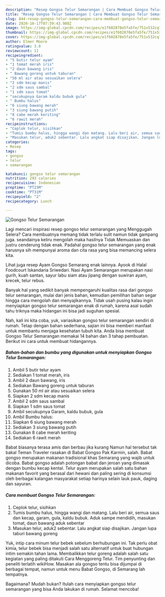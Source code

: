 ```yaml
---
description: "Resep Gongso Telur Semarangan | Cara Membuat Gongso Telur Semarangan Yang Lezat"
title: "Resep Gongso Telur Semarangan | Cara Membuat Gongso Telur Semarangan Yang Lezat"
slug: 844-resep-gongso-telur-semarangan-cara-membuat-gongso-telur-semarangan-yang-lezat
date: 2020-10-17T07:59:43.988Z
image: https://img-global.cpcdn.com/recipes/e1f602878e5fa5fe/751x532cq70/gongso-telur-semarangan-foto-resep-utama.jpg
thumbnail: https://img-global.cpcdn.com/recipes/e1f602878e5fa5fe/751x532cq70/gongso-telur-semarangan-foto-resep-utama.jpg
cover: https://img-global.cpcdn.com/recipes/e1f602878e5fa5fe/751x532cq70/gongso-telur-semarangan-foto-resep-utama.jpg
author: Elmer Moore
ratingvalue: 3.8
reviewcount: 11
recipeingredient:
- "5 butir telur ayam"
- "1 tomat merah iris"
- "2 daun bawang iris"
- " Bawang goreng untuk taburan"
- "50 ml air atau sesuaikan selera"
- "2 sdm kecap manis"
- "2 sdm saus sambal"
- "1 sdm saus tomat"
- "secukupnya Garam kaldu bubuk gula"
- " Bumbu halus"
- "6 siung bawang merah"
- "3 siung bawang putih"
- "8 cabe merah keriting"
- "6 rawit merah"
recipeinstructions:
- "Ceplok telur, sisihkan"
- "Tumis bumbu halus, hingga wangi dan matang. Lalu beri air, semua saus dan kecap, garam, gula, kaldu bubuk. Aduk sampe mendidih, masukan tomat, daun bawang aduk sebentar"
- "Masukan telur, aduk2 sebentar. Lalu angkat siap disajikan. Jangan lupa taburi bawang goreng"
categories:
- Resep
tags:
- gongso
- telur
- semarangan

katakunci: gongso telur semarangan 
nutrition: 293 calories
recipecuisine: Indonesian
preptime: "PT23M"
cooktime: "PT31M"
recipeyield: "2"
recipecategory: Lunch

---
```



![Gongso Telur Semarangan](https://img-global.cpcdn.com/recipes/e1f602878e5fa5fe/751x532cq70/gongso-telur-semarangan-foto-resep-utama.jpg)

Lagi mencari inspirasi resep gongso telur semarangan yang Menggugah Selera? Cara membuatnya memang tidak terlalu sulit namun tidak gampang juga. seandainya keliru mengolah maka hasilnya Tidak Memuaskan dan justru cenderung tidak enak. Padahal gongso telur semarangan yang enak harusnya sih mempunyai aroma dan cita rasa yang bisa memancing selera kita.

Lihat juga resep Ayam Gongso Semarang enak lainnya. Ayook di Halal Foodcourt Iskandaria Sriwedari. Nasi Ayam Semarangan merupakan nasi gurih, kuah santan, sayur labu siam atau jipang dengan suwiran ayam, krecek, telur rebus.

Banyak hal yang sedikit banyak mempengaruhi kualitas rasa dari gongso telur semarangan, mulai dari jenis bahan, kemudian pemilihan bahan segar hingga cara mengolah dan menyajikannya. Tidak usah pusing kalau ingin menyiapkan gongso telur semarangan enak di rumah, karena asal sudah tahu triknya maka hidangan ini bisa jadi suguhan spesial.


Nah, kali ini kita coba, yuk, variasikan gongso telur semarangan sendiri di rumah. Tetap dengan bahan sederhana, sajian ini bisa memberi manfaat untuk membantu menjaga kesehatan tubuh kita. Anda bisa membuat Gongso Telur Semarangan memakai 14 bahan dan 3 tahap pembuatan. Berikut ini cara untuk membuat hidangannya.

<!--inarticleads1-->

##### Bahan-bahan dan bumbu yang digunakan untuk menyiapkan Gongso Telur Semarangan:

1. Ambil 5 butir telur ayam
1. Sediakan 1 tomat merah, iris
1. Ambil 2 daun bawang, iris
1. Sediakan  Bawang goreng untuk taburan
1. Gunakan 50 ml air atau sesuaikan selera
1. Siapkan 2 sdm kecap manis
1. Ambil 2 sdm saus sambal
1. Siapkan 1 sdm saus tomat
1. Ambil secukupnya Garam, kaldu bubuk, gula
1. Ambil  Bumbu halus:
1. Siapkan 6 siung bawang merah
1. Sediakan 3 siung bawang putih
1. Gunakan 8 cabe merah keriting
1. Sediakan 6 rawit merah


Babat biasanya terasa amis dan berbau jika kurang Namun hal tersebut tak bakal Teman Traveler rasakan di Babat Gongso Pak Karmin, salah. Babat gongso merupakan makanan tradisional khas Semarang yang wajib untuk dicoba. Babat gongso adalah potongan babat dan jeroan yang dimasak dengan bumbu kecap kental. Telur ayam merupakan salah satu bahan makanan favorit yang berasal dari hewani dan paling sering di konsumsi oleh berbagai kalangan masyarakat setiap harinya selain lauk pauk, daging dan sayuran. 

<!--inarticleads2-->

##### Cara membuat Gongso Telur Semarangan:

1. Ceplok telur, sisihkan
1. Tumis bumbu halus, hingga wangi dan matang. Lalu beri air, semua saus dan kecap, garam, gula, kaldu bubuk. Aduk sampe mendidih, masukan tomat, daun bawang aduk sebentar
1. Masukan telur, aduk2 sebentar. Lalu angkat siap disajikan. Jangan lupa taburi bawang goreng


Yuk, intip cara minum telur bebek sebelum berhubungan ini. Tak perlu obat kimia, telur bebek bisa menjadi salah satu alternatif untuk buat hubungan intim semakin tahan lama. Membalikkan telur goreng adalah salah satu kegiatan yang paling ditakuti Cara Menggoreng Telur. Tim penyunting dan peneliti terlatih wikiHow. Masakan ala gongso tentu bisa dijumpai di berbagai tempat, namun untuk menu Babat Gongso, di Semarang lah tempatnya. 

Bagaimana? Mudah bukan? Itulah cara menyiapkan gongso telur semarangan yang bisa Anda lakukan di rumah. Selamat mencoba!
